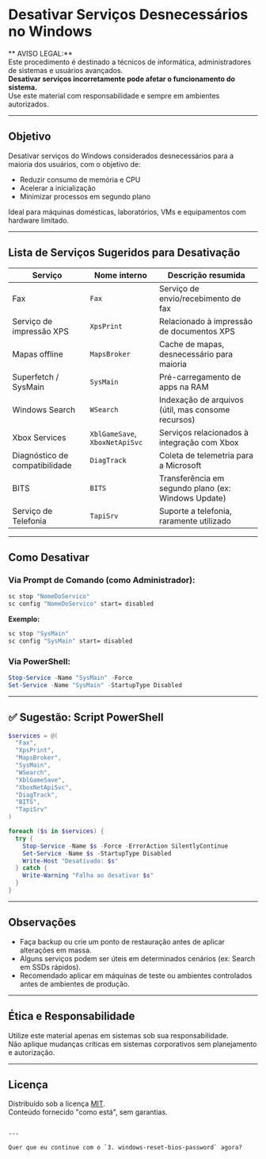 
# Desativar Serviços Desnecessários no Windows

** AVISO LEGAL:**  
Este procedimento é destinado a técnicos de informática, administradores de sistemas e usuários avançados.  
**Desativar serviços incorretamente pode afetar o funcionamento do sistema.**  
Use este material com responsabilidade e sempre em ambientes autorizados.

---

## Objetivo

Desativar serviços do Windows considerados desnecessários para a maioria dos usuários, com o objetivo de:

- Reduzir consumo de memória e CPU
- Acelerar a inicialização
- Minimizar processos em segundo plano

Ideal para máquinas domésticas, laboratórios, VMs e equipamentos com hardware limitado.

---

## Lista de Serviços Sugeridos para Desativação

| Serviço                      | Nome interno             | Descrição resumida                                      |
|------------------------------|---------------------------|----------------------------------------------------------|
| Fax                          | `Fax`                     | Serviço de envio/recebimento de fax                     |
| Serviço de impressão XPS     | `XpsPrint`                | Relacionado à impressão de documentos XPS               |
| Mapas offline                | `MapsBroker`              | Cache de mapas, desnecessário para maioria              |
| Superfetch / SysMain         | `SysMain`                 | Pré-carregamento de apps na RAM                         |
| Windows Search               | `WSearch`                 | Indexação de arquivos (útil, mas consome recursos)      |
| Xbox Services                | `XblGameSave`, `XboxNetApiSvc` | Serviços relacionados à integração com Xbox      |
| Diagnóstico de compatibilidade | `DiagTrack`             | Coleta de telemetria para a Microsoft                   |
| BITS                         | `BITS`                    | Transferência em segundo plano (ex: Windows Update)     |
| Serviço de Telefonia         | `TapiSrv`                 | Suporte a telefonia, raramente utilizado                |

---

## Como Desativar

### Via Prompt de Comando (como Administrador):

```cmd
sc stop "NomeDoServico"
sc config "NomeDoServico" start= disabled
```

**Exemplo:**

```cmd
sc stop "SysMain"
sc config "SysMain" start= disabled
```

### Via PowerShell:

```powershell
Stop-Service -Name "SysMain" -Force
Set-Service -Name "SysMain" -StartupType Disabled
```

---

## ✅ Sugestão: Script PowerShell

```powershell
$services = @(
  "Fax",
  "XpsPrint",
  "MapsBroker",
  "SysMain",
  "WSearch",
  "XblGameSave",
  "XboxNetApiSvc",
  "DiagTrack",
  "BITS",
  "TapiSrv"
)

foreach ($s in $services) {
  try {
    Stop-Service -Name $s -Force -ErrorAction SilentlyContinue
    Set-Service -Name $s -StartupType Disabled
    Write-Host "Desativado: $s"
  } catch {
    Write-Warning "Falha ao desativar $s"
  }
}
```

---

## Observações

- Faça backup ou crie um ponto de restauração antes de aplicar alterações em massa.
- Alguns serviços podem ser úteis em determinados cenários (ex: Search em SSDs rápidos).
- Recomendado aplicar em máquinas de teste ou ambientes controlados antes de ambientes de produção.

---

## Ética e Responsabilidade

Utilize este material apenas em sistemas sob sua responsabilidade.  
Não aplique mudanças críticas em sistemas corporativos sem planejamento e autorização.

---

## Licença

Distribuído sob a licença [MIT](LICENSE).  
Conteúdo fornecido "como está", sem garantias.
```

---

Quer que eu continue com o `3. windows-reset-bios-password` agora?
